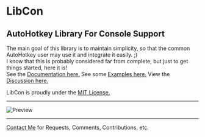 LibCon
================================================
AutoHotkey Library For Console Support
------------------------------------------------
The main goal of this library is to maintain simplicity, so that the common AutoHotkey user may use it and integrate it easily. ;)  
I know that this is probably considered far from complete, but just to get things started, here it is!  
See the [Documentation here.](LibCon_docs.md) See some [Examples here.](Examples.md) View the [Discussion here.](http://ahkscript.org/boards/viewtopic.php?t=17)  

LibCon is proudly under the [MIT License.](License.md)
  
------------------------------------------------
![Preview](preview.png "Preview")
  
------------------------------------------------
[Contact Me](mailto:joedf@users.sourceforge.net) for Requests, Comments, Contributions, etc.
